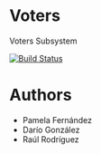 Voters
======

Voters Subsystem

[![Build Status](https://travis-ci.org/Arquisoft/voters_4b.svg?branch=master)](https://travis-ci.org/Arquisoft/voters_4b)

Authors
=======
* Pamela Fernández
* Darío González
* Raúl Rodríguez




